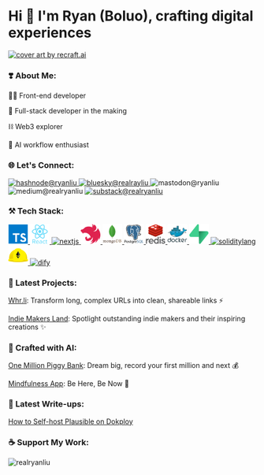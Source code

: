 <h1>Hi 👋 I'm Ryan (Boluo), crafting digital experiences</h1>

<a href="https://www.recraft.ai/invite/LISKnI5wug" target="_blank"> <img src="https://github.com/user-attachments/assets/de3b63ca-7be3-41af-92bb-d2a34ba5c150" alt="cover art by recraft.ai" /> </a>

<h3 align="left">❣️ About Me:</h3>

👨‍💻 Front-end developer

🌱 Full-stack developer in the making

⛓️ Web3 explorer

🤖 AI workflow enthusiast

<h3 align="left">🌐 Let's Connect:</h3>
<p>
  <a href="https://ryanliu.hashnode.dev" target="_blank"> <img src="https://cdn.hashnode.com/res/hashnode/image/upload/v1611242155728/W3_BYVVVh.png" width="40" height="40" alt="hashnode@ryanliu" /> </a>                                                     
  <a href="https://bsky.app/profile/realryanliu.bsky.social" target="_blank"> <img src="https://github.com/user-attachments/assets/4d8e890b-402c-4f5f-8b9e-2bd5e0b4afef" width="40" height="40" alt="bluesky@realrayliu" /> </a>
  <a herf="https://me.dm/@ryanliu" target="_blank"> <img src="https://me.dm/packs/media/images/logo-symbol-icon-de9e68dc49b19eb5cd142d3316f9e95e.svg" width="40" height="40" alt="mastodon@ryanliu" /> </a>
  <a hred="https://medium.com/@realryanliu" target="_blank"> <img src="https://github.com/user-attachments/assets/65240a71-e96e-4d6a-87bd-d86e8b157301" width="40" height="40" alt="medium@realryanliu" /> </a>
  <a href="https://substack.com/@realryanliu" target="_blank"> <img src="https://substackcdn.com/icons/substack/icon.svg" width="40" height="40" alt="substack@realryanliu" /> </a>
</p>

<h3 align="left">⚒️ Tech Stack:</h3>
<p align="left">
  <a href="https://www.typescriptlang.org/" target="_blank" rel="noreferrer"> <img src="https://raw.githubusercontent.com/devicons/devicon/master/icons/typescript/typescript-original.svg" alt="typescript" width="40" height="40"/> </a>
  <a href="https://reactjs.org/" target="_blank" rel="noreferrer"> <img src="https://raw.githubusercontent.com/devicons/devicon/master/icons/react/react-original-wordmark.svg" alt="react" width="40" height="40"/> </a>
  <a href="https://nextjs.org/" target="_blank" rel="noreferrer"> <img src="https://cdn.worldvectorlogo.com/logos/nextjs-2.svg" alt="nextjs" width="40" height="40"/> </a>
  <a href="https://nestjs.com/" target="_blank" rel="noreferrer"> <img src="https://raw.githubusercontent.com/devicons/devicon/master/icons/nestjs/nestjs-original.svg" alt="nestjs" width="40" height="40"/> </a>
  <a href="https://www.mongodb.com/" target="_blank" rel="noreferrer"> <img src="https://raw.githubusercontent.com/devicons/devicon/master/icons/mongodb/mongodb-original-wordmark.svg" alt="mongodb" width="40" height="40"/> </a>
  <a href="https://www.postgresql.org" target="_blank" rel="noreferrer"> <img src="https://raw.githubusercontent.com/devicons/devicon/master/icons/postgresql/postgresql-original-wordmark.svg" alt="postgresql" width="40" height="40"/> </a>
  <a href="https://redis.io" target="_blank" rel="noreferrer"> <img src="https://raw.githubusercontent.com/devicons/devicon/master/icons/redis/redis-original-wordmark.svg" alt="redis" width="40" height="40"/> </a>
  <a href="https://www.docker.com/" target="_blank" rel="noreferrer"> <img src="https://raw.githubusercontent.com/devicons/devicon/master/icons/docker/docker-original-wordmark.svg" alt="docker" width="40" height="40"/> </a>
  <a href="https://supabase.com" target="_blank" rel="noreferrer"> <img src="https://raw.githubusercontent.com/devicons/devicon/master/icons/supabase/supabase-original.svg" alt="supabase" width="40" height="40"/> </a>
  <a href="https://soliditylang.org" target="_blank" rel="noreferrer"> <img src="https://soliditylang.org/assets/favicon.ico" alt="soliditylang" width="40" height="40"/> </a>
  <a href="https://hardhat.org" target="_blank" rel="noreferrer"> <img src="https://raw.githubusercontent.com/devicons/devicon/master/icons/hardhat/hardhat-original.svg" alt="hardhat" width="40" height="40"/> </a>
  <a href="https://dify.ai" target="_blank" rel="noreferrer"> <img src="https://framerusercontent.com/images/KWDRAMQLGjoMFBAjNjoCFMP7XI.png" width=40" height="40" alt="dify"/> </a>
</p>

<h3 align="left">🚀 Latest Projects:</h3>
<p><a href="https://whr.li" target="_blank">Whr.li</a>: Transform long, complex URLs into clean, shareable links ⚡️</p>
<p><a href="https://indiemakers.land" target="_blank">Indie Makers Land</a>: Spotlight outstanding indie makers and their inspiring creations ✨</p>

<h3 align="left">🤖 Crafted with AI: </h3>
<p><a href="https://one-million-piggy-bank.vercel.app" target="_blank">One Million Piggy Bank</a>: Dream big, record your first million and next 💰</p>
<p><a href="https://mindfulness-tau.vercel.app" target="_blank">Mindfulness App</a>: Be Here, Be Now 🧘</p>

<h3 align="left">📝 Latest Write-ups:</h3>
<p><a href="https://github.com/boluoim/indie-makers-land/blob/main/blogs/how-to-self-host-plausible-on-dokploy.md" target="_blank">How to Self-host Plausible on Dokploy</a></p>

<h3 align="left">☕️ Support My Work:</h3>
<p><a href="https://www.buymeacoffee.com/ryanliu"> <img align="left" src="https://cdn.buymeacoffee.com/buttons/v2/default-yellow.png" height="50" width="210" alt="realryanliu" /></a></p><br><br>

